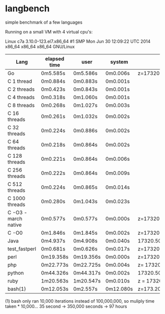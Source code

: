 # langbench
simple benchmark of a few languages

Running on a small VM with 4 virtual cpu's:

Linux c7a 3.10.0-123.el7.x86_64 #1 SMP Mon Jun 30 12:09:22 UTC 2014 x86_64 x86_64 x86_64 GNU/Linux

Lang | elapsed time | user | system | result
---- | ------------ | ---- | ------ | -----
Go|0m5.585s|0m5.586s|0m0.006s | z=17320.507989086233
C 1 thread|0m0.884s|0m0.883s|0m0.001s|
C 2 threads|0m0.423s|0m0.843s|0m0.001s|
C 4 threads|0m0.318s|0m1.060s|0m0.001s|
C 8 threads|0m0.268s|0m1.027s|0m0.003s|
C 16 threads|0m0.261s|0m1.032s|0m0.002s|
C 32 threads|0m0.224s|0m0.886s|0m0.002s|
C 64 threads|0m0.218s|0m0.864s|0m0.002s|
C 128 threads |0m0.221s|0m0.864s|0m0.006s|
C 256 threads|0m0.222s|0m0.864s|0m0.009s|
C 512 threads|0m0.224s|0m0.865s|0m0.014s|
C 1000 threads|0m0.280s|0m1.043s|0m0.023s|
C -O3 -march native|0m0.577s|0m0.577s|0m0.000s|z=17320.507989
C -O0|0m1.846s|0m1.845s|0m0.002s| z=17320.507989
Java|0m4.937s|0m4.908s|0m0.040s| 17320.507989086233
test_fastperl|0m0.681s|0m0.626s|0m0.017s| z=17320.507989
perl|0m19.358s|0m19.356s|0m0.000s| z=17320.5079890862
php|0m22.773s|0m22.725s|0m0.004s| z= 17320.507989086
python|0m44.326s|0m44.317s|0m0.002s| 17320.5079891
ruby|1m20.563s|1m20.547s|0m0.010s| z = 17320.508075688773
bash(1)|0m12.053s|0m2.557s|0m12.080s| z=173.20508075688772935274

(1) bash only ran 10,000 iterations instead of 100,000,000, so muliply time taken * 10,000...
35 second -> 350,000 seconds -> 97 hours



